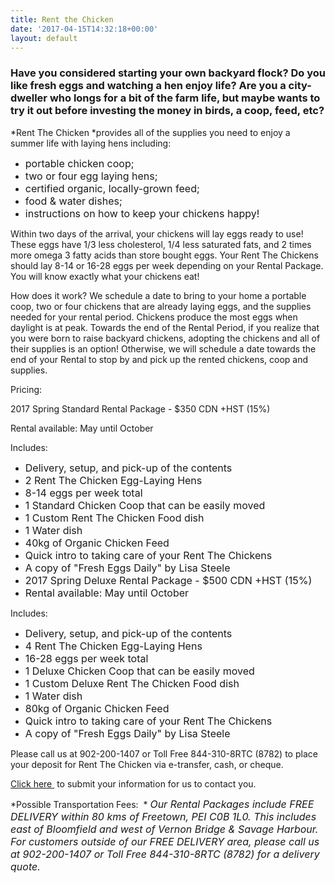 ```yaml
---
title: Rent the Chicken
date: '2017-04-15T14:32:18+00:00'
layout: default
---
```



### Have you considered starting your own backyard flock?  Do you like fresh eggs and watching a hen enjoy life?  Are you a city-dweller who longs for a bit of the farm life, but maybe wants to try it out before investing the money in birds, a coop, feed, etc?

*Rent The Chicken *provides all of the supplies you need to enjoy a summer life with laying hens including:


* <span style="font-size: 1rem;">portable chicken coop;</span>
* <span style="font-size: 1rem;">two or four egg laying hens;</span>
* <span style="font-size: 1rem;">certified organic, locally-grown feed;</span>
* <span style="font-size: 1rem;">food &amp; water dishes;</span>
* <span style="font-size: 1rem;">instructions on how to keep your chickens happy!</span>



Within two days of the arrival, your chickens will lay eggs ready to use!  These eggs have 1/3 less cholesterol, 1/4 less saturated fats, and 2 times more omega 3 fatty acids than store bought eggs.  Your Rent The Chickens should lay 8-14 or 16-28 eggs per week depending on your Rental Package.  You will know exactly what your chickens eat!

How does it work?  We schedule a date to bring to your home a portable coop, two or four chickens that are already laying eggs, and the supplies needed for your rental period.  Chickens produce the most eggs when daylight is at peak. Towards the end of the Rental Period, if you realize that you were born to raise backyard chickens, adopting the chickens and all of their supplies is an option! Otherwise, we will schedule a date towards the end of your Rental to stop by and pick up the rented chickens, coop and supplies.

Pricing:

2017 Spring Standard Rental Package - $350 CDN +HST (15%)

Rental available: May until October

Includes:


* <span style="font-size: 1rem;">Delivery, setup, and pick-up of the contents</span>
* <span style="font-size: 1rem;">2 Rent The Chicken Egg-Laying Hens</span>
* <span style="font-size: 1rem;">8-14 eggs per week total</span>
* <span style="font-size: 1rem;">1 Standard Chicken Coop that can be easily moved</span>
* <span style="font-size: 1rem;">1 Custom Rent The Chicken Food dish</span>
* <span style="font-size: 1rem;">1 Water dish</span>
* <span style="font-size: 1rem;">40kg of Organic Chicken Feed</span>
* <span style="font-size: 1rem;">Quick intro to taking care of your Rent The Chickens</span>
* <span style="font-size: 1rem;">A copy of "Fresh Eggs Daily" by Lisa Steele</span>
* <span style="font-size: 1rem;">2017 Spring Deluxe Rental Package - $500 CDN +HST (15%)</span>
* <span style="font-size: 1rem;">Rental available: May until October</span>



Includes:


* <span style="font-size: 1rem;">Delivery, setup, and pick-up of the contents</span>
* <span style="font-size: 1rem;">4 Rent The Chicken Egg-Laying Hens</span>
* <span style="font-size: 1rem;">16-28 eggs per week total</span>
* <span style="font-size: 1rem;">1 Deluxe Chicken Coop that can be easily moved</span>
* <span style="font-size: 1rem;">1 Custom Deluxe Rent The Chicken Food dish</span>
* <span style="font-size: 1rem;">1 Water dish</span>
* <span style="font-size: 1rem;">80kg of Organic Chicken Feed</span>
* <span style="font-size: 1rem;">Quick intro to taking care of your Rent The Chickens</span>
* <span style="font-size: 1rem;">A copy of "Fresh Eggs Daily" by Lisa Steele</span>



Please call us at 902-200-1407 or Toll Free 844-310-8RTC (8782) to place your deposit for Rent The Chicken via e-transfer, cash, or cheque.

<a href="https://docs.google.com/forms/d/e/1FAIpQLSfPVz252nCtVd1i6Stwn78jXOx85tgjqFBT61aIE5tCkzh3-A/viewform?c=0&amp;w=1">Click here </a> to submit your information for us to contact you.

*Possible Transportation Fees:  *
<i style="font-size: 1rem;">Our Rental Packages include FREE DELIVERY within 80 kms of Freetown, PEI C0B 1L0. This includes east of Bloomfield and west of Vernon Bridge &amp; Savage Harbour. For customers outside of our FREE DELIVERY area, please call us at 902-200-1407 or Toll Free 844-310-8RTC (8782) for a delivery quote.&nbsp;</i>
